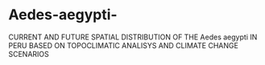 # Aedes-aegypti-
CURRENT AND FUTURE SPATIAL DISTRIBUTION OF THE Aedes aegypti IN PERU BASED ON TOPOCLIMATIC ANALISYS AND CLIMATE CHANGE SCENARIOS

